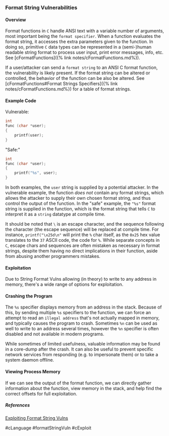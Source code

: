 ### Format String Vulnerabilities

#### Overview
Format functions in `C` handle ANSI text with a variable number of arguments, most important being the `format specifier`. When a function evaluates the format string, it accesses the extra parameters given to the function. In doing so, primitive `C` data types can be represented in a (semi-)human readable string format to process user input, print error messages, info, etc. See [cFormatFunctions]({% link notes/cFormatFunctions.md%}).

If a user/attacker can send a `format string` to an ANSI C format function, the vulnerability is likely present. If the format string can be altered or controlled, the behavior of the function can be also be altered.
See [cFormatFunctions#Format Strings Specifiers]({% link notes/cFormatFunctions.md%}) for a table of format strings.

#### Example Code
Vulnerable:
``` C
int
func (char *user);
{
	printf(user);
}
```
"Safe:"
``` C
int
func (char *user);
{
	printf("%s", user);
}
```
In both examples, the `user` string is supplied by a potential attacker. In the vulnerable example, the function *does not* contain any format strings, which allows the attacker to supply their own chosen format string, and thus control the output of the function.
In the "safe" example, the `"%s"` format string is supplied in the function, which is the format string that tells `C` to interpret it as a `string` datatype at compile time.

It should be noted that `\` is an escape character, and the sequence following the character (the escape sequence) will be replaced at compile time. For instance, `printf("\x25d\n"` will print the `%` char itself, as the `0x25` hex value translates to the `37` ASCII code, the code for `%`. While separate concepts in `C`, escape chars and sequences are often mistaken as necessary in format strings, despite them having no direct implications in their function, aside from abusing another programmers mistakes.

#### Exploitation
Due to String Format Vulns allowing (in theory) to write to any address in memory, there's a wide range of options for exploitation.

#### Crashing the Program
The `%s` specifier displays memory from an address in the stack. Because of this, by sending multiple `%s` specifiers to the function, we can force an attempt to read an `illegal address` that's not actually mapped in memory, and typically causes the program to crash. Sometimes `%n` can be used as well to write to an address several times, however the `%n` specifier is often disabled and not available in modern programs.

While sometimes of limited usefulness, valuable information may be found in a core-dump after the crash. It can also be useful to prevent specific network services from responding (e.g. to impersonate them) or to take a system daemon offline.

#### Viewing Process Memory
If we can see the output of the format function, we can directly gather information about the function, view memory in the stack, and help find the correct offsets for full exploitation. 



##### References
[Exploiting Format String Vulns](https://www.win.tue.nl/~aeb/linux/hh/formats-teso.html)

#cLanguage #formatStringVuln #cExploit 

